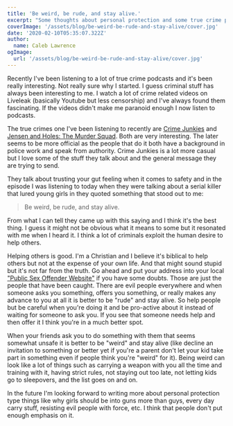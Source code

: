 ```yaml
---
title: 'Be weird, be rude, and stay alive.'
excerpt: "Some thoughts about personal protection and some true crime podcasts I've been listening to lately."
coverImage: '/assets/blog/be-weird-be-rude-and-stay-alive/cover.jpg'
date: '2020-02-10T05:35:07.322Z'
author:
  name: Caleb Lawrence
ogImage:
  url: '/assets/blog/be-weird-be-rude-and-stay-alive/cover.jpg'
---
```


Recently I've been listening to a lot of true crime podcasts and it's been really interesting. Not really sure why I started. I guess criminal stuff has always been interesting to me. I watch a lot of crime related videos on Liveleak (basically Youtube but less censorship) and I've always found them fascinating. If the videos didn't make me paranoid enough I now listen to podcasts.

The true crimes one I've been listening to recently are [Crime Junkies](https://crimejunkiepodcast.com/) and [Jensen and Holes: The Murder Squad](http://themurdersquad.com/). Both are very interesting. The later seems to be more official as the people that do it both have a background in police work and speak from authority. Crime Junkies is a lot more casual but I love some of the stuff they talk about and the general message they are trying to send. 

They talk about trusting your gut feeling when it comes to safety and in the episode I was listening to today when they were talking about a serial killer that lured young girls in they quoted something that stood out to me: 

> Be weird, be rude, and stay alive.

From what I can tell they came up with this saying and I think it's the best thing. I guess it might not be obvious what it means to some but it  resonated with me when I heard it. I think a lot of criminals exploit the human desire to help others.

Helping others is good. I'm a Christian and I believe it's biblical to help others but not at the expense of your own life. And that might sound stupid but it's not far from the truth. Go ahead and put your address into your local ["Public Sex Offender Website"](https://records.txdps.state.tx.us/SexOffenderRegistry/Search) if you have some doubts. Those are just the people that have been caught. There are evil people everywhere and when someone asks you something, offers you something, or really makes any advance to you at all it is better to be "rude" and stay alive. So help people but be careful when you're doing it and be pro-active about it instead of waiting for someone to ask you. If you see that someone needs help and then offer it I think you're in a much better spot.

When your friends ask you to do something with them that seems somewhat unsafe it is better to be "weird" and stay alive (like decline an invitation to something or better yet if you're a parent don't let your kid take part in something even if people think you're "weird" for it). Being weird can look like a lot of things such as carrying a weapon with you all the time and training with it, having strict rules, not staying out too late, not letting kids go to sleepovers, and the list goes on and on. 

In the future I'm looking forward to writing more about personal protection type things like why girls should be into guns more than guys, every day carry stuff, resisting evil people with force, etc. I think that people don't put enough emphasis on it.